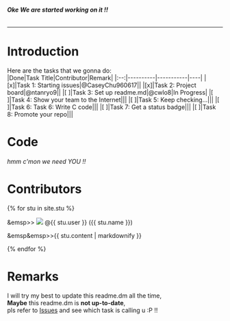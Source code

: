 ###### __Oke We are started working on it !!__   
-----------------------------------------  
  
# Introduction  
Here are the tasks that we gonna do:  
|Done|Task Title|Contributor|Remark|
|:--:|----------|-----------|----|
|[x]|Task 1: Starting issues|@CaseyChu960617||
|[x]|Task 2: Project board|@ntanryo9||
|[ ]|Task 3: Set up readme.md|@cwlo8|In Progress|
|[ ]|Task 4: Show your team to the Internet|||
|[ ]|Task 5: Keep checking...|||
|[ ]|Task 6: Task 6: Write C code|||
|[ ]|Task 7: Get a status badge|||
|[ ]|Task 8: Promote your repo|||
    
# Code  
###### hmm c'mon we need YOU !!  
  
# Contributors  
{% for stu in site.stu %}
   <p>&emsp>> <img src="{{ stu.image }}"> @{{ stu.user }} ({{ stu.name }})</p>
   <p>&emsp&emsp>>{{ stu.content | markdownify }}</p>
 {% endfor %}
  
# Remarks
I will try my best to update this readme.dm all the time,  
**Maybe** this readme.dm is **not up-to-date**,  
pls refer to [Issues](https://github.com/csci3251-2020/project-team-j/issues) and see which task is calling u :P !!
